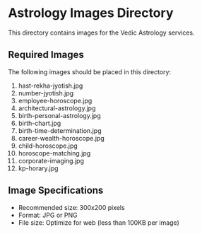 # Astrology Images Directory

This directory contains images for the Vedic Astrology services.

## Required Images

The following images should be placed in this directory:

1. hast-rekha-jyotish.jpg
2. number-jyotish.jpg
3. employee-horoscope.jpg
4. architectural-astrology.jpg
5. birth-personal-astrology.jpg
6. birth-chart.jpg
7. birth-time-determination.jpg
8. career-wealth-horoscope.jpg
9. child-horoscope.jpg
10. horoscope-matching.jpg
11. corporate-imaging.jpg
12. kp-horary.jpg

## Image Specifications

- Recommended size: 300x200 pixels
- Format: JPG or PNG
- File size: Optimize for web (less than 100KB per image)
